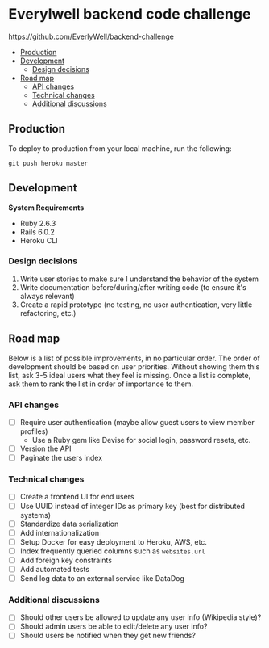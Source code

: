 # Everylwell backend code challenge

https://github.com/EverlyWell/backend-challenge

- [Production](#production)
- [Development](#development)
  - [Design decisions](#design-decisions)
- [Road map](#road-map)
  - [API changes](#api-changes)
  - [Technical changes](#technical-changes)
  - [Additional discussions](#additional-discussions)

## Production

To deploy to production from your local machine, run the following:

    git push heroku master

## Development

**System Requirements**

- Ruby 2.6.3
- Rails 6.0.2
- Heroku CLI

### Design decisions

1. Write user stories to make sure I understand the behavior of the system
1. Write documentation before/during/after writing code (to ensure it's always relevant)
1. Create a rapid prototype (no testing, no user authentication, very little refactoring, etc.)

## Road map

Below is a list of possible improvements, in no particular order. The order of development should be based on user priorities.
Without showing them this list, ask 3-5 ideal users what they feel is missing. 
Once a list is complete, ask them to rank the list in order of importance to them. 

### API changes

- [ ] Require user authentication (maybe allow guest users to view member profiles)
    - Use a Ruby gem like Devise for social login, password resets, etc.
- [ ] Version the API
- [ ] Paginate the users index

### Technical changes

- [ ] Create a frontend UI for end users
- [ ] Use UUID instead of integer IDs as primary key (best for distributed systems)
- [ ] Standardize data serialization
- [ ] Add internationalization
- [ ] Setup Docker for easy deployment to Heroku, AWS, etc.
- [ ] Index frequently queried columns such as `websites.url`
- [ ] Add foreign key constraints
- [ ] Add automated tests
- [ ] Send log data to an external service like DataDog

### Additional discussions

- [ ] Should other users be allowed to update any user info (Wikipedia style)?
- [ ] Should admin users be able to edit/delete any user info?
- [ ] Should users be notified when they get new friends?